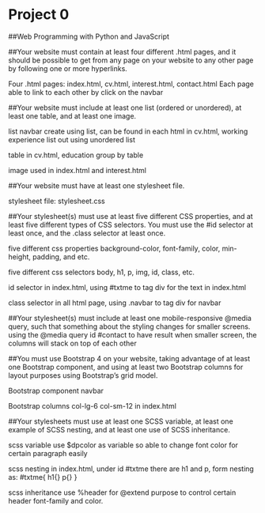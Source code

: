 # Project 0

##Web Programming with Python and JavaScript

##Your website must contain at least four different .html pages, and it should be possible to get from any page on your website to any other page by following one or more hyperlinks.

Four .html pages: index.html, cv.html, interest.html, contact.html
Each page able to link to each other by click on the navbar

##Your website must include at least one list (ordered or unordered), at least one table, and at least one image.

list
navbar create using list, can be found in each html
in cv.html, working experience list out using unordered list

table
in cv.html, education group by table

image
used in index.html and interest.html

##Your website must have at least one stylesheet file.

stylesheet file: stylesheet.css

##Your stylesheet(s) must use at least five different CSS properties, and at least five different types of CSS selectors. You must use the #id selector at least once, and the .class selector at least once.

five different css properties
background-color, font-family, color, min-height, padding, and etc.

five different css selectors
body, h1, p, img, id, class, etc.

id selector
in index.html, using #txtme to tag div for the text in index.html

class selector
in all html page, using .navbar to tag div for navbar

##Your stylesheet(s) must include at least one mobile-responsive @media query, such that something about the styling changes for smaller screens.
using the @media query id #contact to have result when smaller screen, the columns will stack on top of each other

##You must use Bootstrap 4 on your website, taking advantage of at least one Bootstrap component, and using at least two Bootstrap columns for layout purposes using Bootstrap’s grid model.

Bootstrap component
navbar

Bootstrap columns
col-lg-6 col-sm-12 in index.html


##Your stylesheets must use at least one SCSS variable, at least one example of SCSS nesting, and at least one use of SCSS inheritance.

scss variable
use $dpcolor as variable so able to change font color for certain paragraph easily

scss nesting
in index.html, under id #txtme there are h1 and p, form nesting as: #txtme{ h1{} p{} }

scss inheritance
use %header for @extend purpose to control certain header font-family and color.
